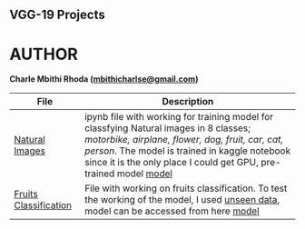 ## VGG-19 Projects

# AUTHOR
**Charle Mbithi Rhoda (mbithicharlse@gmail.com)**

|   **File**                                                      |   **Description**   |
| --------------------------------------------------------------- | --------------------- |
|[Natural Images](vgg19-natural-images-classification.ipynb)      | ipynb file with working for training model for classfying Natural images in 8 classes; *motorbike, airplane, flower, dog, fruit, car, cat, person*. The model is trained in kaggle notebook since it is the only place I could get GPU, pre-trained model [model](https://www.dropbox.com/s/ju42jgfd37v8m55/vgg19_natural_images_50epochs.h5?dl=0)|
|[Fruits Classification](fruits.ipynb)                            | File with working on fruits classification. To test the working of the model, I used [unseen data](./unseen_data.zip), model can be accessed from here [model](https://www.dropbox.com/s/b8k6naxl7lg7iog/fruits_classfication_20epochs.h5?dl=0)|

